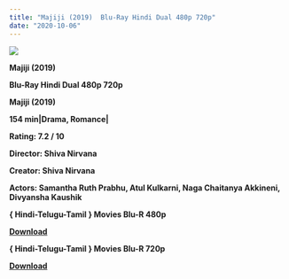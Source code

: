 ```yaml
---
title: "Majiji (2019)  Blu-Ray Hindi Dual 480p 720p"
date: "2020-10-06"
---
```


[**![](https://1.bp.blogspot.com/-gMbUxkwUTHw/XuHXf4H4JeI/AAAAAAAADAQ/4GFJMUYONw40hguNQP8lpGu-3QhhT1l5QCLcBGAsYHQ/s1600/jCBeyf9Y6sNz.jpg)**](https://1.bp.blogspot.com/-gMbUxkwUTHw/XuHXf4H4JeI/AAAAAAAADAQ/4GFJMUYONw40hguNQP8lpGu-3QhhT1l5QCLcBGAsYHQ/s1600/jCBeyf9Y6sNz.jpg)

 **Majiji (2019)** 

**Blu-Ray Hindi Dual 480p 720p** 

**Majiji (2019)**

**154 min|Drama, Romance|**

**Rating: 7.2 / 10** 

**Director: Shiva Nirvana**

**Creator: Shiva Nirvana**

**Actors: Samantha Ruth Prabhu, Atul Kulkarni, Naga Chaitanya Akkineni, Divyansha Kaushik**

**{ Hindi-Telugu-Tamil } Movies Blu-R 480p**

[**Download**](https://myglinks.xyz/4208)

**{ Hindi-Telugu-Tamil } Movies Blu-R 720p**

[**Download**](https://myglinks.xyz/4209)

